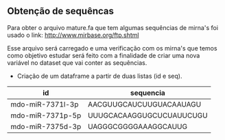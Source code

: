 ## Obtenção de sequêncas

Para obter o arquivo mature.fa que tem algumas sequências de mirna's foi usado o link: http://www.mirbase.org/ftp.shtml

Esse arquivo será carregado e uma verificação com os mirna's que temos como objetivo estudar será feito com a finalidade de criar uma nova variável no dataset que vai conter as sequências.

- Criação de um dataframe a partir de duas listas (id e seq).


|id  |sequencia  |
|---------|---------|
|mdo-miR-7371l-3p     |   AACGUUGCAUCUUGUACAAUAGU      |
|mdo-miR-7371p-5p     |   UUUGCACAAGGUGCUCUAUUCUGU     |
|mdo-miR-7375d-3p     |   UAGGGCGGGGAAAGGCAUUG         |


